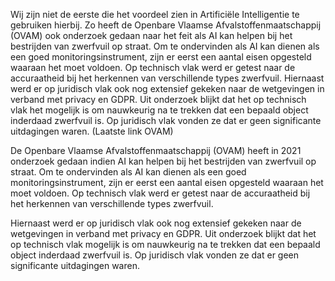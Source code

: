 Wij zijn niet de eerste die het voordeel zien in Artificiële Intelligentie te gebruiken hierbij. Zo heeft de Openbare Vlaamse Afvalstoffenmaatschappij (OVAM) ook onderzoek gedaan naar het feit als AI kan helpen bij het bestrijden van zwerfvuil op straat. Om te ondervinden als AI kan dienen als een goed monitoringsinstrument, zijn er eerst een aantal eisen opgesteld waaraan het moet voldoen. Op technisch vlak werd er getest naar de accuraatheid bij het herkennen van verschillende types zwerfvuil. Hiernaast werd er op juridisch vlak ook nog extensief gekeken naar de wetgevingen in verband met privacy en GDPR. Uit onderzoek blijkt dat het op technisch vlak het mogelijk is om nauwkeurig na te trekken dat een bepaald object inderdaad zwerfvuil is. Op juridisch vlak vonden ze dat er geen significante uitdagingen waren. (Laatste link OVAM)

De Openbare Vlaamse Afvalstoffenmaatschappij (OVAM) heeft in 2021 onderzoek gedaan indien AI kan helpen bij het bestrijden van zwerfvuil op straat. Om te ondervinden als AI kan dienen als een goed monitoringsinstrument, zijn er eerst een aantal eisen opgesteld waaraan het moet voldoen. Op technisch vlak werd er getest naar de accuraatheid bij het herkennen van verschillende types zwerfvuil. 

Hiernaast werd er op juridisch vlak ook nog extensief gekeken naar de wetgevingen in verband met privacy en GDPR. Uit onderzoek blijkt dat het op technisch vlak mogelijk is om nauwkeurig na te trekken dat een bepaald object inderdaad zwerfvuil is. Op juridisch vlak vonden ze dat er geen significante uitdagingen waren.

